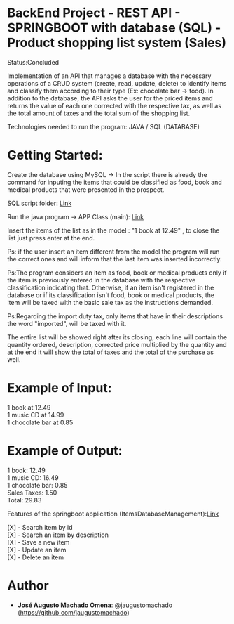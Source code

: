 <h1>BackEnd Project - REST API - SPRINGBOOT with database (SQL) - Product shopping list system (Sales)</h1>

Status:Concluded

Implementation of an API that manages a database with the necessary operations of a CRUD system (create, read, update, delete) to identify items and classify them according to their type (Ex: chocolate bar -> food). In addition to the database, the API asks the user for the priced items and returns the value of each one corrected with the respective tax, as well as the total amount of taxes and the total sum of the shopping list.

Technologies needed to run the program:
JAVA / SQL (DATABASE)

<h1>Getting Started:</h1>

Create the database using MySQL -> In the script there is already the command for inputing the items that could be classified as food, book and medical products that were presented in the prospect.

SQL script folder: [Link](https://github.com/jaugustomachado/LiferayChallenge/blob/master/src/main/resources/scriptSQLDatabase.sql)

Run the java program -> APP Class (main): [Link](https://github.com/jaugustomachado/LiferayChallenge/blob/master/src/main/java/augusto/sales/SalesApplication.java)

Insert the items of the list as in the model : "1 book at 12.49" , to close the list just press enter at the end.

Ps: if the user insert an item different from the model the program will run the correct ones and will inform that the last item was inserted incorrectly.

Ps:The program considers an item as food, book or medical products only if the item is previously entered in the database with the respective classification indicating that. Otherwise, if an item isn't registered in the database or if its classification isn't food, book or medical products, the item will be taxed with the basic sale tax as the instructions demanded.

Ps:Regarding the import duty tax, only items that have in their descriptions the word "imported", will be taxed with it.

The entire list will be showed right after its closing, each line will contain the quantity ordered, description, corrected price multiplied by the quantity and at the end it will show the  total of taxes and the total of the purchase as well.

<h1>Example of Input:</h1>

1 book at 12.49 <br />
1 music CD at 14.99 <br />
1 chocolate bar at 0.85 <br />

<h1>Example of Output:</h1>

1 book: 12.49 <br />
1 music CD: 16.49 <br />
1 chocolate bar: 0.85 <br />
Sales Taxes: 1.50 <br />
Total: 29.83 <br />

Features of the springboot application (ItemsDatabaseManagement):[Link](https://github.com/jaugustomachado/LiferayChallenge/tree/master/src/main/java/augusto/sales/ItemsDatabaseManagement)

[X] - Search item by id <br />
[X] - Search an item by description <br />
[X] - Save a new item <br />
[X] - Update an item <br />
[X] - Delete an item <br />

<h1>Author</h1>
 
* **José Augusto Machado Omena**: @jaugustomachado (https://github.com/jaugustomachado)
 
